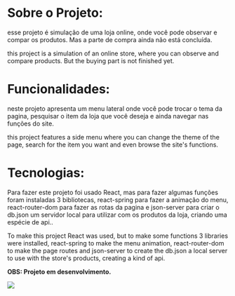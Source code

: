 <h1>Sobre o Projeto:</h1>
<p>esse projeto é  simulação de uma loja online, onde você pode observar e compar os produtos. Mas a parte de compra ainda não está concluída.</p>
<p>this project is a simulation of an online store, where you can observe and compare products. But the buying part is not finished yet.</p>
<h1>Funcionalidades:</h1>
<p>neste projeto apresenta um menu lateral onde você pode trocar o tema da pagina, pesquisar o item da loja que você deseja e ainda navegar nas funções do site.</p>
<p>this project features a side menu where you can change the theme of the page, search for the item you want and even browse the site's functions.</p>
<h1>Tecnologias:</h1>
<p>Para fazer este projeto foi usado React, mas para fazer algumas funções foram instaladas 3 bibliotecas, react-spring para fazer a animação do menu, react-router-dom para fazer as rotas da pagina e json-server para criar o db.json um servidor local para utilizar com os produtos da loja, criando uma espécie de api..</p>
<p>To make this project React was used, but to make some functions 3 libraries were installed, react-spring to make the menu animation, react-router-dom to make the page routes and json-server to create the db.json a local server to use with the store's products, creating a kind of api.</p>
<p><b>OBS: Projeto em desenvolvimento.</b></p>
<img src="https://user-images.githubusercontent.com/115045547/236695366-a025d556-c697-4079-b8e0-595c0357b177.png"/>
